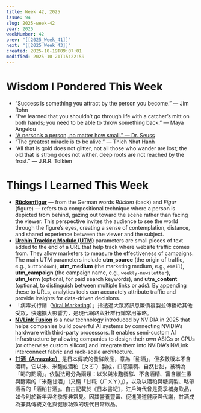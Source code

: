```yaml
---
title: Week 42, 2025
issue: 94
slug: 2025-week-42
year: 2025
weekNumber: 42
prev: "[[2025_Week_41]]"
next: "[[2025_Week_43]]"
created: 2025-10-19T09:07:01
modified: 2025-10-21T15:22:59
---
```


# Wisdom I Pondered This Week

* “Success is something you attract by the person you become.” — Jim Rohn
* “I’ve learned that you shouldn’t go through life with a catcher’s mitt on both hands; you need to be able to throw something back.” — Maya Angelou
* [“A person’s a person, no matter how small.” — Dr. Seuss](https://www.brainyquote.com/quotes/dr_seuss_102344)
* “The greatest miracle is to be alive.” — Thich Nhat Hanh
* “All that is gold does not glitter, not all those who wander are lost; the old that is strong does not wither, deep roots are not reached by the frost.” — J.R.R. Tolkien

# Things I Learned This Week

* **[Rückenfigur](https://sketchplanations.com/ruckenfigur)** — from the German words _Rücken_ (back) and _Figur_ (figure) — refers to a compositional technique where a person is depicted from behind, gazing out toward the scene rather than facing the viewer. This perspective invites the audience to see the world through the figure’s eyes, creating a sense of contemplation, distance, and shared experience between the viewer and the subject.
* [**Urchin Tracking Module (UTM)**](https://www.google.com/search?q=UTM) parameters are small pieces of text added to the end of a URL that help track where website traffic comes from. They allow marketers to measure the effectiveness of campaigns. The main UTM parameters include **utm_source** (the origin of traffic, e.g., `buttondown`), **utm_medium** (the marketing medium, e.g., `email`), **utm_campaign** (the campaign name, e.g., `weekly-newsletter`), **utm_term** (optional, for paid search keywords), and **utm_content** (optional, to distinguish between multiple links or ads). By appending these to URLs, analytics tools can accurately attribute traffic and provide insights for data-driven decisions.
* 「病毒式行銷（[Viral Marketing](https://www.google.com/search?q=Viral+Marketing)）」指透過大眾將訊息廉價複製並傳播給其他受眾，快速擴大影響力，是現代網路與社群行銷常用策略。
* **[NVLink Fusion](https://www.google.com/search?q=NVLink+Fusion)** is a new technology introduced by NVIDIA in 2025 that helps companies build powerful AI systems by connecting NVIDIA’s hardware with third-party processors. It enables semi-custom AI infrastructure by allowing companies to design their own ASICs or CPUs (or otherwise custom silicon) and integrate them into NVIDIA’s NVLink interconnect fabric and rack-scale architecture.
* **[甘酒（Amazake）](https://www.google.com/search?q=甘酒)** 是日本傳統的發酵飲品，意為「甜酒」，但多數版本不含酒精。它以米、米麴或酒粕（ㄆㄛˋ）製成，口感濃稠、自然甘甜，被稱為「喝的點滴」。依製法可分為兩類：以米與米麴發酵、不含酒精、富含維生素與酵素的「米麴甘酒」（又稱「甘糀（ㄏㄨㄚ）」），以及以酒粕與糖調製、略帶酒香的「酒粕甘酒」。自古記載於《日本書紀》，江戶時代曾是夏季補身飲品，如今則於新年與冬季祭典常見。因其營養豐富、促進腸道健康與代謝，甘酒成為兼具傳統文化與健康功效的現代日常飲品。
